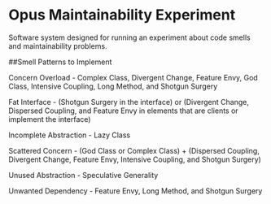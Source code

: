 # Opus Maintainability Experiment

Software system designed for running an experiment about code smells and maintainability problems.


##Smell Patterns to Implement

Concern Overload - Complex Class, Divergent Change, Feature Envy, God Class, Intensive Coupling, Long Method, and Shotgun Surgery

Fat Interface - (Shotgun Surgery in the interface) or (Divergent Change, Dispersed Coupling, and Feature Envy in elements that are clients or implement the interface)

Incomplete Abstraction - Lazy Class

Scattered Concern - (God Class or Complex Class) + (Dispersed Coupling, Divergent Change, Feature Envy, Intensive Coupling, and Shotgun Surgery)

Unused Abstraction - Speculative Generality

Unwanted Dependency - Feature Envy, Long Method, and Shotgun Surgery


